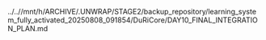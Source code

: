 ../..//mnt/h/ARCHIVE/.UNWRAP/STAGE2/backup_repository/learning_system_fully_activated_20250808_091854/DuRiCore/DAY10_FINAL_INTEGRATION_PLAN.md